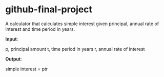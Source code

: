 # github-final-project

A calculator that calculates simple interest given principal, annual rate of interest and time period in years.

**Input**:

   p, principal amount
   t, time period in years
   r, annual rate of interest
   
**Output**:

   simple interest = p*t*r
